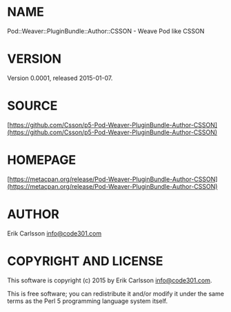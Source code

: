 # NAME

Pod::Weaver::PluginBundle::Author::CSSON - Weave Pod like CSSON

# VERSION

Version 0.0001, released 2015-01-07.

# SOURCE

[https://github.com/Csson/p5-Pod-Weaver-PluginBundle-Author-CSSON](https://github.com/Csson/p5-Pod-Weaver-PluginBundle-Author-CSSON)

# HOMEPAGE

[https://metacpan.org/release/Pod-Weaver-PluginBundle-Author-CSSON](https://metacpan.org/release/Pod-Weaver-PluginBundle-Author-CSSON)

# AUTHOR

Erik Carlsson <info@code301.com>

# COPYRIGHT AND LICENSE

This software is copyright (c) 2015 by Erik Carlsson <info@code301.com>.

This is free software; you can redistribute it and/or modify it under
the same terms as the Perl 5 programming language system itself.
